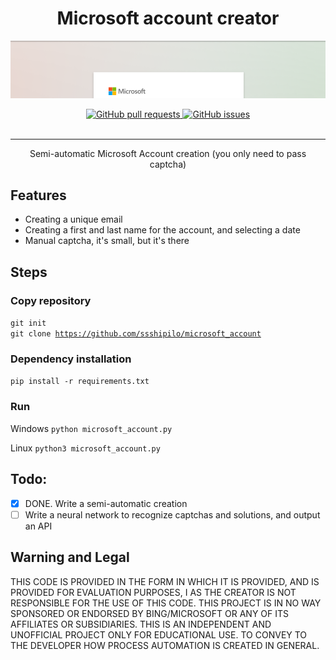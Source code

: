 <h1 align="center">Microsoft account creator</h1>

![Microsoft Generate Account](https://github.com/ssshipilo/microsoft_account/blob/main/git/image.png)

<div align="center">
  <a href="https://github.com/ssshipilo/microsoft_account/pull">
    <img src="https://img.shields.io/github/issues-pr/cdnjs/cdnjs.svg" alt="GitHub pull requests" />
  </a>
  <a href="https://github.com/ssshipilo/microsoft_account/issues">
    <img src="https://img.shields.io/github/issues-raw/badges/shields/website.svg?maxAge=2592000" alt="GitHub issues" />
  </a>
</div>

<br />

___

<div align="center">
    Semi-automatic Microsoft Account creation (you only need to pass captcha)
</div>

## Features

- Creating a unique email
- Creating a first and last name for the account, and selecting a date
- Manual captcha, it's small, but it's there

## Steps

### Copy repository
<code>git init</code>
<br />
<code>git clone https://github.com/ssshipilo/microsoft_account</code>

### Dependency installation
<code>pip install -r requirements.txt</code>


### Run
Windows
<code>python microsoft_account.py</code>

Linux
<code>python3 microsoft_account.py</code>

## Todo:
- [x] DONE. Write a semi-automatic creation
- [ ] Write a neural network to recognize captchas and solutions, and output an API

## Warning and Legal
THIS CODE IS PROVIDED IN THE FORM IN WHICH IT IS PROVIDED, AND IS PROVIDED FOR EVALUATION PURPOSES, I AS THE CREATOR IS NOT RESPONSIBLE FOR THE USE OF THIS CODE. THIS PROJECT IS IN NO WAY SPONSORED OR ENDORSED BY BING/MICROSOFT OR ANY OF ITS AFFILIATES OR SUBSIDIARIES. THIS IS AN INDEPENDENT AND UNOFFICIAL PROJECT ONLY FOR EDUCATIONAL USE. TO CONVEY TO THE DEVELOPER HOW PROCESS AUTOMATION IS CREATED IN GENERAL.